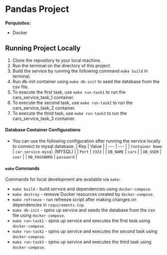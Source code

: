 # Pandas Project


**Perquisites:**

* Docker

## Running Project Locally

1. Clone the repository to your local machine.
2. Run the terminal on the directory of this project.
3. Build the service by running the following command `make build` in terminal.
4. Run db-init container using `make db-init` to seed the database from the csv file.
5. To execute the first task, use `make run-task1` to run the cars_service_task_1 container.
6. To execute the second task, use `make run-task2` to run the cars_service_task_2 container.
7. To execute the third task, use `make run-task3` to run the cars_service_task_3 container.


#### Database Container Configurations

* You can use the following configuration after running the service locally to connect to mysql database.
| Key | Value |
| --- | --- |
| `Container Name` | `car-service-mysql` (MYSQL) |
| `Port` | `3333` |
| `DB_NAME` | `cars` |
| `DB_USER` | `user` |
| `DB_PASSWORD` | `password` |

#### `make` Commands

Commands for local development are available via `make`:

* `make build` - build service and dependencies using `docker-compose`.
* `make destroy` - remove Docker resources created by `docker-compose`.
* `make refreeze` - run refreeze script after making changes on dependencies in `requirements.top`.
* `make db-init` - spins up service and seeds the database from the csv file using `docker-compose`.
* `make run-task1` - spins up service and executes the first task using `docker-compose`.
* `make run-task2` - spins up service and executes the second task using `docker-compose`.
* `make run-task3` - spins up service and executes the third task using `docker-compose`.
